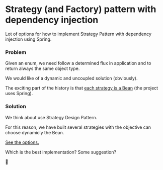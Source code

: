 # Strategy (and Factory) pattern with dependency injection

Lot of options for how to implement Strategy Pattern with dependency injection using Spring.

### Problem

Given an enum, we need follow a determined flux in application and to return always the same object type.

We would like of a dynamic and uncoupled solution (obviously). 

The exciting part of the history is that [each strategy is a Bean](https://github.com/elemental-source/strategy-pattern-with-dependency-injection/tree/master/src/main/java/com/elementalsource/drink/strategy/impl) (the project uses Spring).

### Solution

We think about use Strategy Design Pattern.

For this reason, we have built several strategies with the objective can choose dynamicly the Bean.

[See the options.](https://github.com/elemental-source/strategy-pattern-with-dependency-injection/tree/master/src/main/java/com/elementalsource/drink/factory/impl)

Which is the best implementation? Some suggestion?

:metal:
